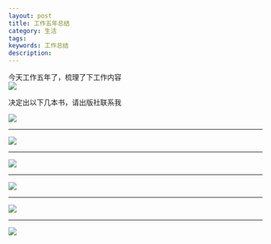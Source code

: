 ```yaml
---
layout: post
title: 工作五年总结
category: 生活
tags: 
keywords: 工作总结
description: 
---
```


今天工作五年了，梳理了下工作内容  
![](http://i.imgur.com/Y7xilgB.png)


决定出以下几本书，请出版社联系我  

![](http://i.imgur.com/wwtyRkw.png)  

----------

![](http://i.imgur.com/m9ZBkDx.png)  

----------

![](http://i.imgur.com/MrKKSzQ.png)  

----------

![](http://i.imgur.com/WE2wWCa.png)    

----------

![](http://i.imgur.com/1gWS3K3.png)  

----------

![](http://i.imgur.com/TJHs0uL.png)